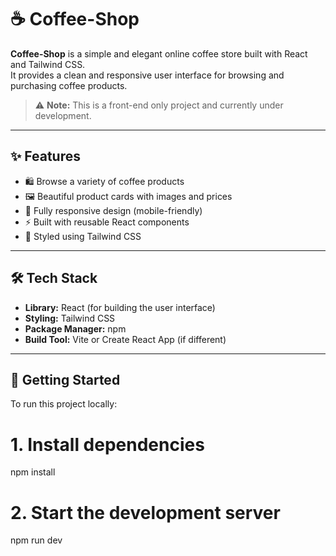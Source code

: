 # ☕ Coffee-Shop

**Coffee-Shop** is a simple and elegant online coffee store built with React and Tailwind CSS.  
It provides a clean and responsive user interface for browsing and purchasing coffee products.

> ⚠️ **Note:** This is a front-end only project and currently under development.

---

## ✨ Features

- 🛍️ Browse a variety of coffee products  
- 🖼️ Beautiful product cards with images and prices  
- 📱 Fully responsive design (mobile-friendly)  
- ⚡ Built with reusable React components  
- 🎨 Styled using Tailwind CSS

---

## 🛠️ Tech Stack

- **Library:** React (for building the user interface)  
- **Styling:** Tailwind CSS  
- **Package Manager:** npm  
- **Build Tool:** Vite or Create React App (if different)

---

## 🚀 Getting Started

To run this project locally:

# 1. Install dependencies
npm install

# 2. Start the development server
npm run dev

